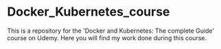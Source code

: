 # Docker_Kubernetes_course
This is a repository for the 'Docker and Kubernetes: The complete Guide' course on Udemy. Here you will find my work done during this course.
